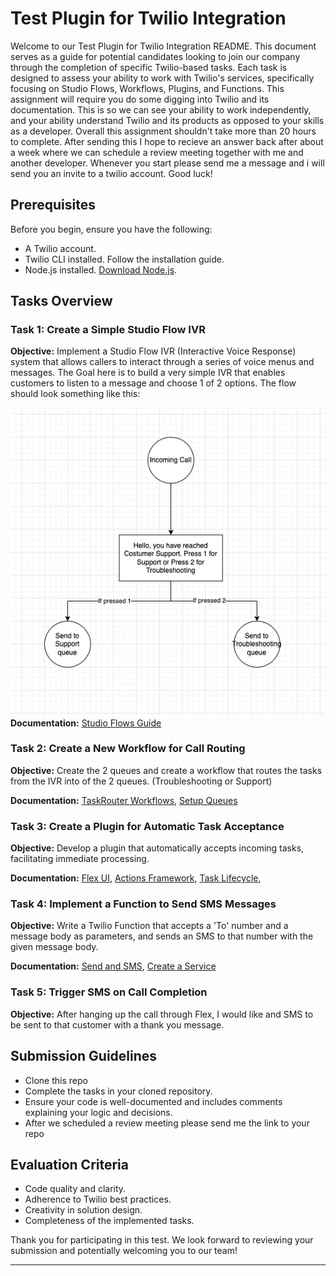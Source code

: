 Test Plugin for Twilio Integration
==================================

Welcome to our Test Plugin for Twilio Integration README. This document serves as a guide for potential candidates looking to join our company through the completion of specific Twilio-based tasks. Each task is designed to assess your ability to work with Twilio's services, specifically focusing on Studio Flows, Workflows, Plugins, and Functions. This assignment will require you do some digging into Twilio and its documentation. This is so we can see your ability to work independently, and your ability understand Twilio and its products as opposed to your skills as a developer. Overall this assignment shouldn't take more than 20 hours to complete. After sending this I hope to recieve an answer back after about a week where we can schedule a review meeting together with me and another developer. Whenever you start please send me a message and i will send you an invite to a twilio account. Good luck! 

Prerequisites
-------------

Before you begin, ensure you have the following:

*   A Twilio account.
*   Twilio CLI installed. Follow the installation guide.
*   Node.js installed. [Download Node.js](https://nodejs.org/).

Tasks Overview
--------------

### Task 1: Create a Simple Studio Flow IVR

**Objective:** Implement a Studio Flow IVR (Interactive Voice Response) system that allows callers to interact through a series of voice menus and messages. The Goal here is to build a very simple IVR
that enables customers to listen to a message and choose 1 of 2 options. The flow should look something like this:

![alt text](image.png)
**Documentation:** [Studio Flows Guide](https://www.twilio.com/docs/studio)

### Task 2: Create a New Workflow for Call Routing

**Objective:** Create the 2 queues and create a workflow that routes the tasks from the IVR into of the 2 queues. (Troubleshooting or Support)

**Documentation:** [TaskRouter Workflows](https://www.twilio.com/docs/taskrouter/workflow-configuration), [Setup Queues](https://www.twilio.com/docs/taskrouter/quickstart/python/setup-add-task-queues)

### Task 3: Create a Plugin for Automatic Task Acceptance

**Objective:** Develop a plugin that automatically accepts incoming tasks, facilitating immediate processing.

**Documentation:** [Flex UI](https://www.twilio.com/docs/flex/developer/ui-and-plugins), [Actions Framework](https://assets.flex.twilio.com/docs/releases/flex-ui/2.0.0-beta.1/ui-actions/Actions), [Task Lifecycle](https://twilio.com/docs/taskrouter/lifecycle-task-state), 

### Task 4: Implement a Function to Send SMS Messages

**Objective:** Write a Twilio Function that accepts a 'To' number and a message body as parameters, and sends an SMS to that number with the given message body.

**Documentation:** [Send and SMS](https://www.twilio.com/docs/messaging/api/message-resource#send-an-sms-message), [Create a Service](https://www.twilio.com/docs/serverless/functions-assets/functions/create-service)

### Task 5: Trigger SMS on Call Completion

**Objective:** After hanging up the call through Flex, I would like and SMS to be sent to that customer with a thank you message.

Submission Guidelines
---------------------

*   Clone this repo 
*   Complete the tasks in your cloned repository.
*   Ensure your code is well-documented and includes comments explaining your logic and decisions.
*   After we scheduled a review meeting please send me the link to your repo

Evaluation Criteria
-------------------

*   Code quality and clarity.
*   Adherence to Twilio best practices.
*   Creativity in solution design.
*   Completeness of the implemented tasks.

Thank you for participating in this test. We look forward to reviewing your submission and potentially welcoming you to our team!

* * *
